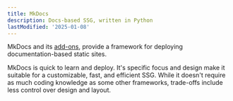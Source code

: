 ```yaml
---
title: MkDocs
description: Docs-based SSG, written in Python
lastModified: '2025-01-08'
---
```


MkDocs and its [add-ons](/docs-tech/tooling/ssgs/mkdocs/add-ons), provide a framework for deploying documentation-based static sites.

MkDocs is quick to learn and deploy.  It's specific focus and design make it suitable for a customizable, fast, and efficient SSG.  While it doesn't require as much coding knowledge as some other frameworks, trade-offs include less control over design and layout.
